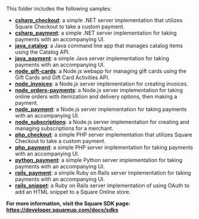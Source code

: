 
This folder includes the following samples:


* [__csharp_checkout__](https://github.com/square/connect-api-examples/tree/master/connect-examples/v2/csharp_checkout): a simple .NET server implementation that utilizes Square Checkout
to take a custom payment.
* [__csharp_payment__](https://github.com/square/connect-api-examples/tree/master/connect-examples/v2/csharp_payment): a simple .NET server implementation for taking payments with an accompanying UI.
* [__java_catalog__](https://github.com/square/connect-api-examples/tree/master/connect-examples/v2/java_catalog): a Java command line app that manages catalog items using the Catalog API.
* [__java_payment__](https://github.com/square/connect-api-examples/tree/master/connect-examples/v2/java_payment): a simple Java server implementation for taking payments with an accompanying UI.
* [__node_gift-cards__](https://github.com/square/connect-api-examples/tree/master/connect-examples/v2/node_gift-cards): a Node.js webapp for managing gift cards using the Gift Cards and Gift Card Activities API.
* [__node_invoices__](https://github.com/square/connect-api-examples/tree/master/connect-examples/v2/node_invoices): a Node.js server implementation for creating invoices.
* [__node_orders-payments__](https://github.com/square/connect-api-examples/tree/master/connect-examples/v2/node_orders-payments): a Node.js server implementation for taking online orders with itemization and delivery options, then making a payment.
* [__node_payment__](https://github.com/square/connect-api-examples/tree/master/connect-examples/v2/node_payment): a Node.js server implementation for taking payments with an accompanying UI.
* [__node_subscriptions__](https://github.com/square/connect-api-examples/tree/master/connect-examples/v2/node_subscription): a Node.js server implementation for creating and managing subscriptions for a merchant.
* [__php_checkout__](https://github.com/square/connect-api-examples/tree/master/connect-examples/v2/php_checkout): a simple PHP server implementation that utilizes Square Checkout to take a custom payment.
* [__php_payment__](https://github.com/square/connect-api-examples/tree/master/connect-examples/v2/php_payment): a simple PHP server implementation for taking payments with an accompanying UI.
* [__python_payment__](https://github.com/square/connect-api-examples/tree/master/connect-examples/v2/python_payment): a simple Python server implementation for taking payments with an accompanying UI.
* [__rails_payment__](https://github.com/square/connect-api-examples/tree/master/connect-examples/v2/rails_payment): a simple Ruby on Rails server implementation for taking payments with an accompanying UI.
* [__rails_snippet__](https://github.com/square/connect-api-examples/tree/master/connect-examples/v2/rails_snippet): a Ruby on Rails server implementation of using OAuth to add an HTML snippet to a Square Online store.


**For more information, visit the Square SDK page: https://developer.squareup.com/docs/sdks**
